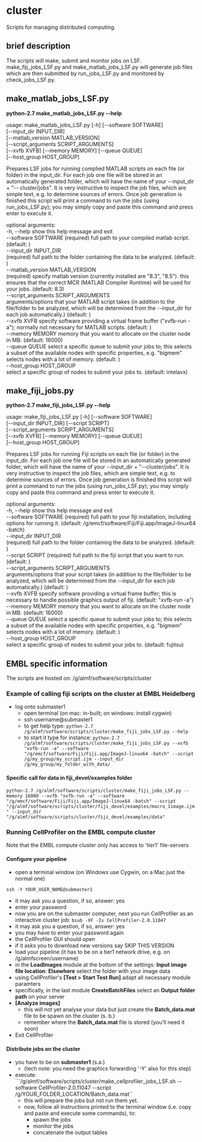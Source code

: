 # cluster
Scripts for managing distributed computing. 

## brief description
The scripts will make, submit and monitor jobs on LSF.
make_fiji_jobs_LSF.py and make_matlab_jobs_LSF.py will generate job files which are then submitted by run_jobs_LSF.py and monitored by check_jobs_LSF.py.


## make_matlab_jobs_LSF.py

__python-2.7 make_matlab_jobs_LSF.py --help__  
  
usage: make_matlab_jobs_LSF.py [-h] [--software SOFTWARE]  
                               [--input_dir INPUT_DIR]  
                               [--matlab_version MATLAB_VERSION]  
                               [--script_arguments SCRIPT_ARGUMENTS]  
                               [--xvfb XVFB] [--memory MEMORY] [--queue QUEUE]  
                               [--host_group HOST_GROUP]  
  
Prepares LSF jobs for running complied MATLAB scripts on each file (or folder)
in the input_dir. For each job one file will be stored in an automatically
generated folder, which will have the name of your --input_dir + "--
cluster/jobs". It is very instructive to inspect the job files, which are
simple text, e.g. to determine sources of errors. Once job generation is
finished this script will print a command to run the jobs (using
run_jobs_LSF.py); you may simply copy and paste this command and press enter
to execute it.  
  
optional arguments:  
  -h, --help            show this help message and exit  
  --software SOFTWARE   (required) full path to your compiled matlab script.
                        (default: )  
  --input_dir INPUT_DIR  
                        (required) full path to the folder containing the data
                        to be analyzed. (default: )  
  --matlab_version MATLAB_VERSION  
                        (required) specify matlab version (currently installed
                        are "8.3", "8.5"). this ensures that the correct MCR
                        (MATLAB Compiler Runtime) will be used for your jobs.
                        (default: 8.3)  
  --script_arguments SCRIPT_ARGUMENTS  
                        arguments/options that your MATLAB script takes (in
                        addition to the file/folder to be analyzed, which will
                        be determined from the --input_dir for each job
                        automatically.) (default: )  
  --xvfb XVFB           specify software providing a virtual frame buffer
                        ("xvfb-run -a"); normally not necessary for MATLAB
                        scripts. (default: )  
  --memory MEMORY       memory that you want to allocate on the cluster node
                        in MB. (default: 16000)  
  --queue QUEUE         select a specific queue to submit your jobs to; this
                        selects a subset of the available nodes with specific
                        properties, e.g. "bigmem" selects nodes with a lot of
                        memory. (default: )  
  --host_group HOST_GROUP  
                        select a specific group of nodes to submit your jobs
                        to. (default: intelavx)  

## make_fiji_jobs.py  

__python-2.7 make_fiji_jobs_LSF.py --help__  
  
usage: make_fiji_jobs_LSF.py [-h] [--software SOFTWARE]  
                             [--input_dir INPUT_DIR] [--script SCRIPT]  
                             [--script_arguments SCRIPT_ARGUMENTS]  
                             [--xvfb XVFB] [--memory MEMORY] [--queue QUEUE]  
                             [--host_group HOST_GROUP]  
  
Prepares LSF jobs for running Fiji scripts on each file (or folder) in the
input_dir. For each job one file will be stored in an automatically generated
folder, which will have the name of your --input_dir + "--cluster/jobs". It is
very instructive to inspect the job files, which are simple text, e.g. to
determine sources of errors. Once job generation is finished this script will
print a command to run the jobs (using run_jobs_LSF.py); you may simply copy
and paste this command and press enter to execute it.  
  
optional arguments:  
  -h, --help            show this help message and exit  
  --software SOFTWARE   (required) full path to your fiji installation,
                        including options for running it. (default:
                        /g/emcf/software/Fiji/Fiji.app/ImageJ-linux64 -batch)  
  --input_dir INPUT_DIR  
                        (required) full path to the folder containing the data
                        to be analyzed. (default: )  
  --script SCRIPT       (required) full path to the fiji script that you want
                        to run. (default: )  
  --script_arguments SCRIPT_ARGUMENTS  
                        arguments/options that your script takes (in addition
                        to the file/folder to be analyzed, which will be
                        determined from the --input_dir for each job
                        automatically.) (default: )  
  --xvfb XVFB           specify software providing a virtual frame buffer;
                        this is necessary to handle possible graphics output
                        of fiji. (default: "xvfb-run -a")  
  --memory MEMORY       memory that you want to allocate on the cluster node
                        in MB. (default: 16000)  
  --queue QUEUE         select a specific queue to submit your jobs to; this
                        selects a subset of the available nodes with specific
                        properties, e.g. "bigmem" selects nodes with a lot of
                        memory. (default: )  
  --host_group HOST_GROUP  
                        select a specific group of nodes to submit your jobs
                        to. (default: fujitsu)  


## EMBL specific information

The scripts are hosted on: /g/almf/software/scripts/cluster

### Example of calling fiji scripts on the cluster at EMBL Heidelberg

- log onto submaster1
  - open terminal (on mac: in-built; on windows: install cygwin)   
  - ssh username@submaster1 
  - to get help type:
     ```python-2.7 /g/almf/software/scripts/cluster/make_fiji_jobs_LSF.py --help```
  - to start it type for instance:
     ```python-2.7 /g/almf/software/scripts/cluster/make_fiji_jobs_LSF.py --xvfb "xvfb-run -a" --software "/g/emcf/software/Fiji/Fiji.app/ImageJ-linux64 -batch" --script /g/my_group/my_script.ijm --input_dir /g/my_group/my_folder_with_data/```

#### Specific call for data in fiji_devel/examples folder

```python-2.7 /g/almf/software/scripts/cluster/make_fiji_jobs_LSF.py --memory 16000 --xvfb "xvfb-run -a" --software "/g/emcf/software/Fiji/Fiji.app/ImageJ-linux64 -batch" --script "/g/almf/software/scripts/cluster/fiji_devel/examples/macro_1image.ijm" --input_dir "/g/almf/software/scripts/cluster/fiji_devel/examples/data"```

### Running CellProfiler on the EMBL compute cluster

Note that the EMBL compute cluster only has access to 'tier1' file-servers

#### Configure your pipeline

- open a terminal window (on Windows use Cygwin, on a Mac just the normal one)

```ssh -Y YOUR_USER_NAME@submaster1```
- it may ask you a question, if so, answer: yes
- enter your password
- now you are on the submaster computer, next you run CellProfiler as an interactive cluster job:
```bsub -XF -Is CellProfiler-2.0.11047```
- it may ask you a question, if so, answer: yes
- you may have to enter your password again
- the CellProfiler GUI should open
- if it asks you to download new versions say SKIP THIS VERSION
- load your pipeline (it has to be on a tier1 network drive, e.g. on /g/almfscreen/username)
- in the __LoadImages__ module at the bottom of the settings: __Input image file location__: __Elsewhere__ select the folder with your image data
- using CellProfiler's __[Test > Start Test Run]__ adapt all necessary module paramters
- specifically, in the last module __CreateBatchFiles__ select an __Output folder path__ on your server  
- __[Analyze images]__
  - this will not yet analyse your data but just create the __Batch_data.mat__ file to be spawn on the cluster (s. b.)
  - remember where the __Batch_data.mat__ file is stored (you'll need it soon)
- Exit CellProfiler

#### Distribute jobs on the cluster

- you have to be on __submaster1__ (s.a.)
  - (tech note: you need the graphics forwarding '-Y' also for this step) 
- execute: ```/g/almf/software/scripts/cluster/make_cellprofiler_jobs_LSF.sh --software CellProfiler-2.0.11047 --script /g/YOUR_FOLDER_LOCATION/Batch_data.mat``
  - this will prepare the jobs but not run them yet.
  - now, follow all instructions printed to the terminal window (i.e. copy and paste and execute some commands), to:
    - spawn the jobs
    - monitor the jobs
    - concatenate the output tables

